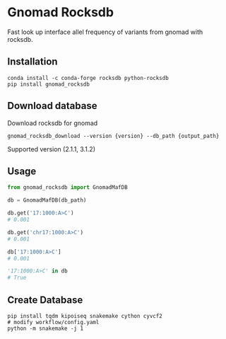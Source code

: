 # Gnomad Rocksdb

Fast look up interface allel frequency of variants from gnomad with rocksdb.

## Installation

```
conda install -c conda-forge rocksdb python-rocksdb
pip install gnomad_rocksdb
```

## Download database

Download rocksdb for gnomad
```console
gnomad_rocksdb_download --version {version} --db_path {output_path}
```

Supported version (2.1.1, 3.1.2)

## Usage

```py
from gnomad_rocksdb import GnomadMafDB

db = GnomadMafDB(db_path)

db.get('17:1000:A>C')
# 0.001

db.get('chr17:1000:A>C')
# 0.001

db['17:1000:A>C']
# 0.001

'17:1000:A>C' in db
# True
```

## Create Database

```console
pip install tqdm kipoiseq snakemake cython cyvcf2
# modify workflow/config.yaml
python -m snakemake -j 1
```
